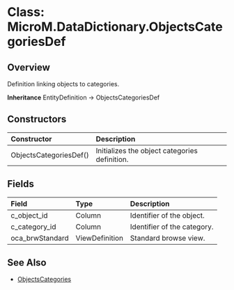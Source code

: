 ﻿# Class: MicroM.DataDictionary.ObjectsCategoriesDef
## Overview
Definition linking objects to categories.

**Inheritance**
EntityDefinition -> ObjectsCategoriesDef

## Constructors
| Constructor | Description |
|:------------|:-------------|
| ObjectsCategoriesDef() | Initializes the object categories definition. |

## Fields
| Field | Type | Description |
|:------------|:-------------|:-------------|
| c_object_id | Column<string> | Identifier of the object. |
| c_category_id | Column<string> | Identifier of the category. |
| oca_brwStandard | ViewDefinition | Standard browse view. |

## See Also
- [ObjectsCategories](../ObjectsCategories/index.md)
